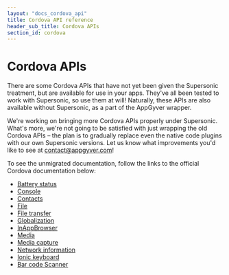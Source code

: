 ```yaml
---
layout: "docs_cordova_api"
title: Cordova API reference
header_sub_title: Cordova APIs
section_id: cordova
---
```


# Cordova APIs

There are some Cordova APIs that have not yet been given the Supersonic treatment, but are available for use in your apps. They've all been tested to work with Supersonic, so use them at will! Naturally, these APIs are also available without Supersonic, as a part of the AppGyver wrapper.

We're working on bringing more Cordova APIs properly under Supersonic. What's more, we're not going to be satisfied with just wrapping the old Cordova APIs – the plan is to gradually replace even the native code plugins with our own Supersonic versions. Let us know what improvements you'd like to see at [contact@appgyver.com](mailto:contact@appgyver.com)!

To see the unmigrated documentation, follow the links to the official Cordova documentation below:

- [Battery status](https://github.com/apache/cordova-plugin-battery-status/blob/master/doc/index.md)
- [Console](https://github.com/AppGyver/cordova-plugin-camera/blob/master/doc/index.md)
- [Contacts](https://github.com/apache/cordova-plugin-contacts/blob/master/doc/index.md)
- [File](https://github.com/apache/cordova-plugin-file/blob/master/doc/index.md)
- [File transfer](https://github.com/apache/cordova-plugin-file-transfer/blob/master/doc/index.md)
- [Globalization](https://github.com/apache/cordova-plugin-globalization/blob/master/doc/index.md)
- [InAppBrowser](https://github.com/apache/cordova-plugin-inappbrowser/blob/master/doc/index.md)
- [Media](https://github.com/apache/cordova-plugin-media/blob/master/doc/index.md)
- [Media capture](https://github.com/apache/cordova-plugin-media-capture/blob/master/doc/index.md)
- [Network information](https://github.com/apache/cordova-plugin-network-information/blob/master/doc/index.md)
- [Ionic keyboard](https://github.com/AppGyver/ionic-plugins-keyboard#1.0.3)
- [Bar code Scanner](https://github.com/AppGyver/BarcodeScanner)
